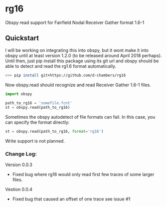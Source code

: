 # rg16


Obspy read support for Fairfield Nodal Receiver Gather format 1.6-1

Quickstart
---------

I will be working on integrating this into obspy, but it wont make it into obspy
until at least version 1.2.0 (to be released around April 2018 perhaps).
Until then, just pip install this package using its git url
and obspy should be able to detect and read the rg1.6 format automatically.

```bash
>>> pip install git+https://github.com/d-chambers/rg16
```

Now obspy.read should recognize and read Receiver Gather 1.6-1 files.

```python
import obspy

path_to_rg16 = 'somefile.fcnt'
st = obspy.read(path_to_rg16)
```

Sometimes the obspy autodetect of file formats can fail. In this case, you can specify the format directly:

```python
st = obspy.read(path_to_rg16, format='rg16')
```

Write support is not planned.

### Change Log:


Version 0.0.3
* Fixed bug where rg16 would only read first few traces of some larger files.

Vestion 0.0.4
* Fixed bug that caused an offset of one trace see issue #1
